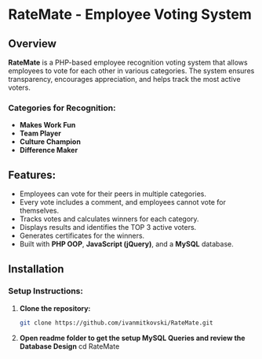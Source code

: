 # RateMate - Employee Voting System

## Overview
**RateMate** is a PHP-based employee recognition voting system that allows employees to vote for each other in various categories. The system ensures transparency, encourages appreciation, and helps track the most active voters.

### Categories for Recognition:
- **Makes Work Fun**
- **Team Player**
- **Culture Champion**
- **Difference Maker**

## Features:
- Employees can vote for their peers in multiple categories.
- Every vote includes a comment, and employees cannot vote for themselves.
- Tracks votes and calculates winners for each category.
- Displays results and identifies the TOP 3 active voters.
- Generates certificates for the winners.
- Built with **PHP OOP**, **JavaScript (jQuery)**, and a **MySQL** database.

## Installation

### Setup Instructions:

1. **Clone the repository:**
   ```bash
   git clone https://github.com/ivanmitkovski/RateMate.git

2. **Open readme folder to get the setup MySQL Queries and review the Database Design**
   cd RateMate
